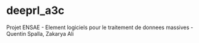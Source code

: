 # deeprl_a3c
Projet ENSAE - Element logiciels pour le traitement de donnees massives - Quentin Spalla, Zakarya Ali
